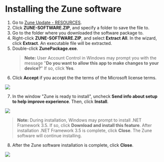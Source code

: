 # Installing the Zune software

1. Go to [Zune Update - RESOURCES](https://www.zuneupdate.com/resources/).
2. Click **ZUNE-SOFTWARE.ZIP**, and specify a folder to save the file to.
3. Go to the folder where you downloaded the software package to.
4. Right-click **ZUNE-SOFTWARE.ZIP**, and select **Extract All**. In the wizard, click **Extract**. An executable file will be extracted.
5. Double-click **ZunePackage.exe**.
   > **Note:** User Account Control in Windows may prompt you with the message "**Do you want to allow this app to make changes to your device?**" If so, click **Yes**.
6. Click **Accept** if you accept the the terms of the Microsoft license terms.
<img src="https://github.com/josh-wong/zune-software-setup/blob/main/images/microsoft_license_accept.png?raw=true" />

7. In the window "Zune is ready to install", uncheck **Send info about setup to help improve experience**. Then, click **Install**.
<img src="https://github.com/josh-wong/zune-software-setup/blob/main/images/zune_software_install.png?raw=true" />

   > **Note:** During installation, Windows may prompt to install .NET Framework 3.5. If so, click **Download and install this feature**. After installation .NET Framework 3.5 is complete, click **Close**. The Zune software will continue installing.
8. After the Zune software installation is complete, click **Close**.
<img src="https://github.com/josh-wong/zune-software-setup/blob/main/images/zune_software_installation_complete.png?raw=true" />